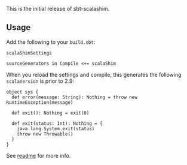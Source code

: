 This is the initial release of sbt-scalashim.

Usage
-----

Add the following to your `build.sbt`:

    scalaShimSettings

    sourceGenerators in Compile <+= scalaShim

When you reload the settings and compile, this generates the following `scalaVersion` is prior to 2.9:

    object sys {
      def error(message: String): Nothing = throw new RuntimeException(message)

      def exit(): Nothing = exit(0)
      
      def exit(status: Int): Nothing = {
        java.lang.System.exit(status)
        throw new Throwable()
      }
    }

See [readme][1] for more info.

  [1]: https://github.com/sbt/sbt-scalashim
